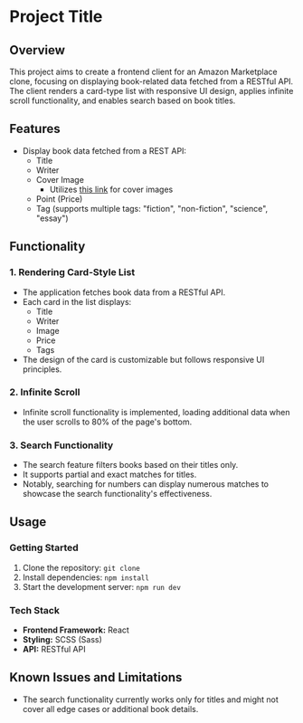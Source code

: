# Project Title

## Overview

This project aims to create a frontend client for an Amazon Marketplace clone, focusing on displaying book-related data fetched from a RESTful API. The client renders a card-type list with responsive UI design, applies infinite scroll functionality, and enables search based on book titles.

## Features

- Display book data fetched from a REST API:
  - Title
  - Writer
  - Cover Image
    - Utilizes [this link](https://images-na.ssl-images-amazon.com/images/I/51Ga5GuElyL._AC_SX184_.jpg) for cover images
  - Point (Price)
  - Tag (supports multiple tags: "fiction", "non-fiction", "science", "essay")

## Functionality

### 1. Rendering Card-Style List

- The application fetches book data from a RESTful API.
- Each card in the list displays:
  - Title
  - Writer
  - Image
  - Price
  - Tags
- The design of the card is customizable but follows responsive UI principles.

### 2. Infinite Scroll

- Infinite scroll functionality is implemented, loading additional data when the user scrolls to 80% of the page's bottom.

### 3. Search Functionality

- The search feature filters books based on their titles only.
- It supports partial and exact matches for titles.
- Notably, searching for numbers can display numerous matches to showcase the search functionality's effectiveness.

## Usage

### Getting Started

1. Clone the repository: `git clone`
2. Install dependencies: `npm install`
3. Start the development server: `npm run dev`

### Tech Stack

- **Frontend Framework:** React
- **Styling:** SCSS (Sass)
- **API:** RESTful API

## Known Issues and Limitations

- The search functionality currently works only for titles and might not cover all edge cases or additional book details.
